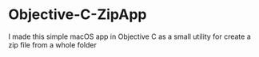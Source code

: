 # Objective-C-ZipApp
I made this simple macOS app in Objective C as a small utility for create a zip file from a whole folder
